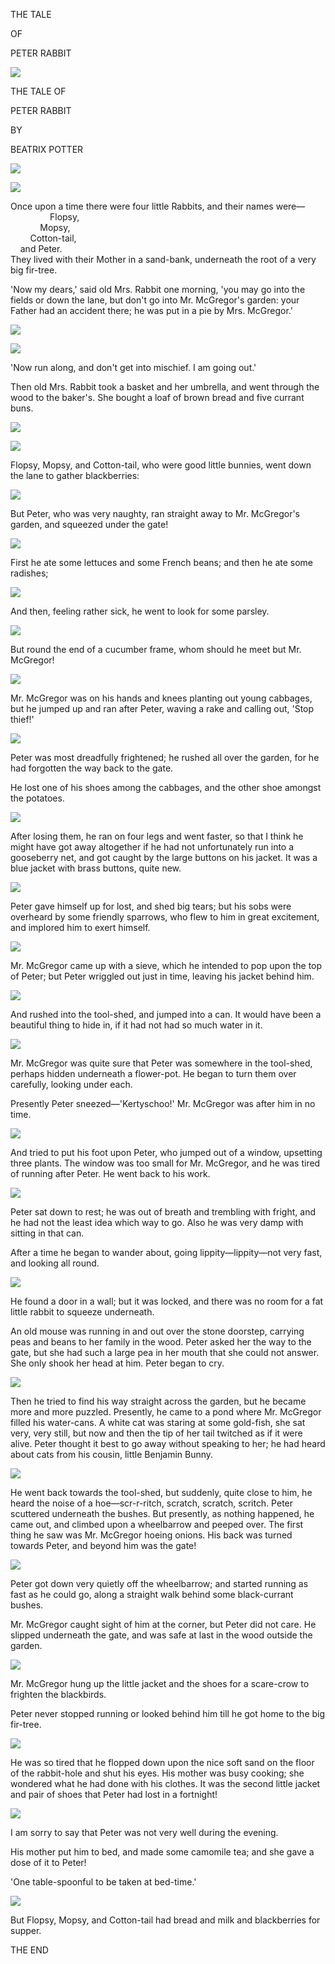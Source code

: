 <section>
<div class="title">

THE TALE

OF

PETER RABBIT

</div>
</section>

<section>

![](images/peter04.jpg)

</section>

<section>
<div class="title">

THE TALE OF

PETER RABBIT

</div>

<div class="center">

BY

BEATRIX POTTER

</div>

![](images/peter02.gif)

</section>

<section>

![](images/peter08.jpg)

</section>

<section>

Once upon a time there were four little Rabbits, and their names were—
<br />&nbsp;&nbsp;&nbsp;&nbsp;&nbsp;&nbsp;&nbsp;&nbsp;&nbsp;&nbsp;&nbsp;&nbsp;&nbsp;&nbsp;&nbsp;&nbsp;Flopsy,
<br />&nbsp;&nbsp;&nbsp;&nbsp;&nbsp;&nbsp;&nbsp;&nbsp;&nbsp;&nbsp;&nbsp;&nbsp;Mopsy,
<br />&nbsp;&nbsp;&nbsp;&nbsp;&nbsp;&nbsp;&nbsp;&nbsp;Cotton-tail,
<br />&nbsp;&nbsp;&nbsp;&nbsp;and Peter.
<br />They lived with their Mother in a sand-bank, underneath the root of a very big fir-tree.

</section>

<section>

'Now my dears,' said old Mrs. Rabbit one morning, 'you may go into the fields or down the lane, but don't go into Mr. McGregor's garden: your Father had an accident there; he was put in a pie by Mrs. McGregor.'

</section>

<section>

![](images/peter11.jpg)

</section>

<section>

![](images/peter12.jpg)

</section>

<section>

'Now run along, and don't get into mischief. I am going out.'

</section>

<section>

Then old Mrs. Rabbit took a basket and her umbrella, and went through the wood to the baker's. She bought a loaf of brown bread and five currant buns.

</section>

<section>

![](images/peter15.jpg)

</section>

<section>

![](images/peter16.jpg)

</section>

<section>

Flopsy, Mopsy, and Cotton-tail, who were good little bunnies, went down the lane to gather blackberries:

</section>

<section>

![](images/peter19.jpg)

</section>

<section>

But Peter, who was very naughty, ran straight away to Mr. McGregor's garden, and squeezed under the gate!

</section>

<section>

![](images/peter20.jpg)

</section>

<section>

First he ate some lettuces and some French beans; and then he ate some radishes;

</section>

<section>

![](images/peter23.jpg)

</section>

<section>

And then, feeling rather sick, he went to look for some parsley.

</section>

<section>

![](images/peter24.jpg)

</section>

<section>

But round the end of a cucumber frame, whom should he meet but Mr. McGregor!

</section>

<section>

![](images/peter27.jpg)

</section>

<section>

Mr. McGregor was on his hands and knees planting out young cabbages, but he jumped up and ran after Peter, waving a rake and calling out, 'Stop thief!'

</section>

<section>

![](images/peter28.jpg)

</section>

<section>

Peter was most dreadfully frightened; he rushed all over the garden, for he had forgotten the way back to the gate.

He lost one of his shoes among the cabbages, and the other shoe amongst the potatoes.

</section>

<section>

![](images/peter31.jpg)

</section>

<section>

After losing them, he ran on four legs and went faster, so that I think he might have got away altogether if he had not unfortunately run into a gooseberry net, and got caught by the large buttons on his jacket. It was a blue jacket with brass buttons, quite new.

</section>

<section>

![](images/peter32.jpg)

</section>

<section>

Peter gave himself up for lost, and shed big tears; but his sobs were overheard by some friendly sparrows, who flew to him in great excitement, and implored him to exert himself.

</section>

<section>

![](images/peter35.jpg)

</section>

<section>

Mr. McGregor came up with a sieve, which he intended to pop upon the top of Peter; but Peter wriggled out just in time, leaving his jacket behind him.

</section>

<section>

![](images/peter36.jpg)

</section>

<section>

And rushed into the tool-shed, and jumped into a can. It would have been a beautiful thing to hide in, if it had not had so much water in it.

</section>

<section>

![](images/peter39.jpg)

</section>

<section>

Mr. McGregor was quite sure that Peter was somewhere in the tool-shed, perhaps hidden underneath a flower-pot. He began to turn them over carefully, looking under each.

Presently Peter sneezed—'Kertyschoo!' Mr. McGregor was after him in no time.

</section>

<section>

![](images/peter40.jpg)

</section>

<section>

And tried to put his foot upon Peter, who jumped out of a window, upsetting three plants. The window was too small for Mr. McGregor, and he was tired of running after Peter. He went back to his work.

</section>

<section>

![](images/peter43.jpg)

</section>

<section>

Peter sat down to rest; he was out of breath and trembling with fright, and he had not the least idea which way to go. Also he was very damp with sitting in that can.

After a time he began to wander about, going lippity—lippity—not very fast, and looking all round.

</section>

<section>

![](images/peter44.jpg)

</section>

<section>

He found a door in a wall; but it was locked, and there was no room for a fat little rabbit to squeeze underneath.

An old mouse was running in and out over the stone doorstep, carrying peas and beans to her family in the wood. Peter asked her the way to the gate, but she had such a large pea in her mouth that she could not answer. She only shook her head at him. Peter began to cry.

</section>

<section>

![](images/peter47.jpg)

</section>

<section>

Then he tried to find his way straight across the garden, but he became more and more puzzled. Presently, he came to a pond where Mr. McGregor filled his water-cans. A white cat was staring at some gold-fish, she sat very, very still, but now and then the tip of her tail twitched as if it were alive. Peter thought it best to go away without speaking to her; he had heard about cats from his cousin, little Benjamin Bunny.

</section>

<section>

![](images/peter48.jpg)

</section>

<section>

He went back towards the tool-shed, but suddenly, quite close to him, he heard the noise of a hoe—scr-r-ritch, scratch, scratch, scritch. Peter scuttered underneath the bushes. But presently, as nothing happened, he came out, and climbed upon a wheelbarrow and peeped over. The first thing he saw was Mr. McGregor hoeing onions. His back was turned towards Peter, and beyond him was the gate!

</section>

<section>

![](images/peter51.jpg)

</section>

<section>

Peter got down very quietly off the wheelbarrow; and started running as fast as he could go, along a straight walk behind some black-currant bushes.

Mr. McGregor caught sight of him at the corner, but Peter did not care. He slipped underneath the gate, and was safe at last in the wood outside the garden.

</section>

<section>

![](images/peter52.jpg)

</section>

<section>

Mr. McGregor hung up the little jacket and the shoes for a scare-crow to frighten the blackbirds.

Peter never stopped running or looked behind him till he got home to the big fir-tree.

</section>

<section>

![](images/peter55.jpg)

</section>

<section>

He was so tired that he flopped down upon the nice soft sand on the floor of the rabbit-hole and shut his eyes. His mother was busy cooking; she wondered what he had done with his clothes. It was the second little jacket and pair of shoes that Peter had lost in a fortnight!

</section>

<section>

![](images/peter57.jpg)

</section>

<section>

I am sorry to say that Peter was not very well during the evening.

His mother put him to bed, and made some camomile tea; and she gave a dose of it to Peter!

'One table-spoonful to be taken at bed-time.'

</section>

<section>

![](images/peter58.jpg)

</section>

<section>

But Flopsy, Mopsy, and Cotton-tail had bread and milk and blackberries for supper.

</section>

<section class="end">
<div class="title">

THE END

</div>
</section>
